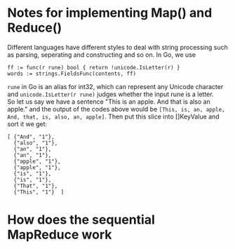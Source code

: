 # Notes for implementing Map() and Reduce() 
Different languages have different styles to deal with string processing such as parsing, seperating and constructing and so on.
In Go, we use
```	
ff := func(r rune) bool { return !unicode.IsLetter(r) }
words := strings.FieldsFunc(contents, ff)
```
```rune``` in Go is an alias for int32, which can represent any Unicode character and ```unicode.IsLetter(r rune)``` judges whether
the input rune is a letter. </br>
So let us say we have a sentence "This is an apple. And that is also an apple." and the output of the codes above would be ```[This, is, an, apple,
 And, that, is, also, an, apple]```. Then put this slice into []KeyValue and sort it we get: 
```
[ {"And", "1"},
  {"also", "1"},
  {"an", "1"},
  {"an", "1"},
  {"apple", "1"},
  {"apple", "1"},
  {"is", "1"},
  {"is", "1"},
  {"That", "1"},
  {"This", "1"}  ]
```

# How does the sequential MapReduce work
